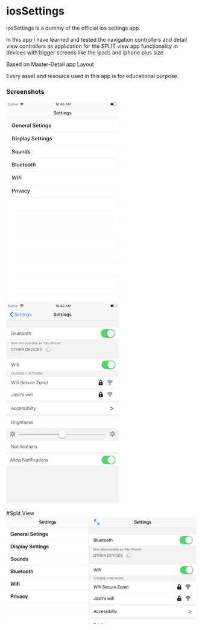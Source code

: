 # iosSettings
iosSettings is a dummy of the official ios settings app.

In this app i have learned and tested the navigation controllers and detail view controllers as application for the SPLIT view app functionality in devices with bigger screens like the ipads and iphone plus size

Based on Master-Detail app Layout

Every asset and resource used in this app is for educational purpose.



### Screenshots
![](https://github.com/RamitSharma991/iosSettings/blob/master/7.png)                                                           ![](https://github.com/RamitSharma991/iosSettings/blob/master/6.png)



#Split View
![](https://github.com/RamitSharma991/iosSettings/blob/master/1.png)

